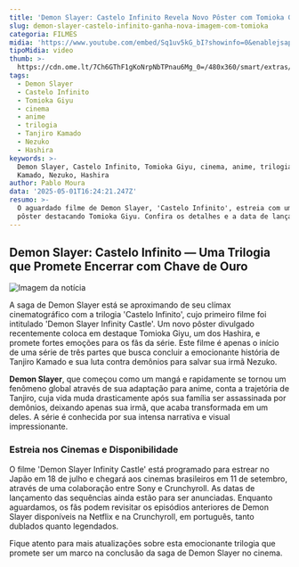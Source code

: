 ```yaml
---
title: 'Demon Slayer: Castelo Infinito Revela Novo Pôster com Tomioka Giyu'
slug: demon-slayer-castelo-infinito-ganha-nova-imagem-com-tomioka
categoria: FILMES
midia: 'https://www.youtube.com/embed/Sq1uv5kG_bI?showinfo=0&enablejsapi=1'
tipoMidia: video
thumb: >-
  https://cdn.ome.lt/7Ch6GThF1gKoNrpNbTPnau6Mg_0=/480x360/smart/extras/conteudos/Captura_de_tela_2025-05-01_130809.png
tags:
  - Demon Slayer
  - Castelo Infinito
  - Tomioka Giyu
  - cinema
  - anime
  - trilogia
  - Tanjiro Kamado
  - Nezuko
  - Hashira
keywords: >-
  Demon Slayer, Castelo Infinito, Tomioka Giyu, cinema, anime, trilogia, Tanjiro
  Kamado, Nezuko, Hashira
author: Pablo Moura
data: '2025-05-01T16:24:21.247Z'
resumo: >-
  O aguardado filme de Demon Slayer, 'Castelo Infinito', estreia com um novo
  pôster destacando Tomioka Giyu. Confira os detalhes e a data de lançamento.
---
```


## Demon Slayer: Castelo Infinito — Uma Trilogia que Promete Encerrar com Chave de Ouro

![Imagem da notícia](https://cdn.ome.lt/HiQtYR4abyIaXQOPERJNdsOoNrE=/fit-in/837x500/smart/uploads/conteudo/fotos/00_6Id76Fm.jpg)

A saga de Demon Slayer está se aproximando de seu clímax cinematográfico com a trilogia 'Castelo Infinito', cujo primeiro filme foi intitulado 'Demon Slayer Infinity Castle'. Um novo pôster divulgado recentemente coloca em destaque Tomioka Giyu, um dos Hashira, e promete fortes emoções para os fãs da série. Este filme é apenas o início de uma série de três partes que busca concluir a emocionante história de Tanjiro Kamado e sua luta contra demônios para salvar sua irmã Nezuko.

**Demon Slayer**, que começou como um mangá e rapidamente se tornou um fenômeno global através de sua adaptação para anime, conta a trajetória de Tanjiro, cuja vida muda drasticamente após sua família ser assassinada por demônios, deixando apenas sua irmã, que acaba transformada em um deles. A série é conhecida por sua intensa narrativa e visual impressionante.

### Estreia nos Cinemas e Disponibilidade

O filme 'Demon Slayer Infinity Castle' está programado para estrear no Japão em 18 de julho e chegará aos cinemas brasileiros em 11 de setembro, através de uma colaboração entre Sony e Crunchyroll. As datas de lançamento das sequências ainda estão para ser anunciadas. Enquanto aguardamos, os fãs podem revisitar os episódios anteriores de Demon Slayer disponíveis na Netflix e na Crunchyroll, em português, tanto dublados quanto legendados.

Fique atento para mais atualizações sobre esta emocionante trilogia que promete ser um marco na conclusão da saga de Demon Slayer no cinema.

